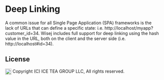 Deep Linking
====

A common issue for all Single Page Application (SPA) frameworks is the lack of URLs that can define a specific state: i.e. http://localhost/myapp?customer_id=34. Wisej includes full support for deep linking using the hash value in the URL, both on the client and the server side (i.e. http://localhost#id=34).

License
-------
<img src="http://iceteagroup.com/wp-content/uploads/2017/01/Square-64x64-trasp.png" height="20" align="top"> Copyright (C) ICE TEA GROUP LLC, All rights reserved.
